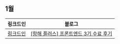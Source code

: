 ## 1월
|링크드인|블로그|
|-----|------|
|[링크드인](https://www.linkedin.com/posts/soyoon-jeong-16536b1a4_%ED%95%AD%ED%95%B4-%ED%94%8C%EB%9F%AC%EC%8A%A4-%ED%94%84%EB%A1%A0%ED%8A%B8%EC%97%94%EB%93%9C-3%EA%B8%B0-%EC%88%98%EB%A3%8C-%ED%9B%84%EA%B8%B0-activity-7283747592457351168-xi4i?utm_source=share&utm_medium=member_desktop)|[[항해 플러스] 프론트엔드 3기 수료 후기](https://soyoondaily.tistory.com/entry/%ED%95%AD%ED%95%B4-%ED%94%8C%EB%9F%AC%EC%8A%A4-%ED%94%84%EB%A1%A0%ED%8A%B8%EC%97%94%EB%93%9C-3%EA%B8%B0-%EC%88%98%EB%A3%8C-%ED%9B%84%EA%B8%B0)|

